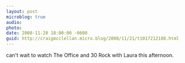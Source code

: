 ```yaml
---
layout: post
microblog: true
audio: 
photo: 
date: 2008-11-20 18:00:00 -0600
guid: http://craigmcclellan.micro.blog/2008/11/21/t1017212188.html
---
```

can't wait to watch The Office and 30 Rock with Laura this afternoon.
